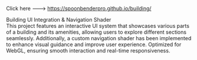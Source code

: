 Click here ---> https://spoonbenderpro.github.io/building/

Building UI Integration & Navigation Shader  
This project features an interactive UI system that showcases various parts of a building and its amenities, allowing users to explore different sections seamlessly. Additionally, 
a custom navigation shader has been implemented to enhance visual guidance and improve user experience. Optimized for WebGL, ensuring smooth interaction and real-time responsiveness.  

